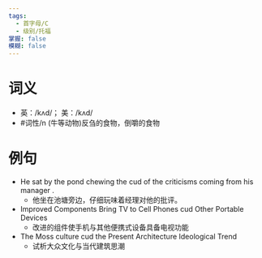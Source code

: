 ```yaml
---
tags:
  - 首字母/C
  - 级别/托福
掌握: false
模糊: false
---
```

# 词义
- 英：/kʌd/； 美：/kʌd/
- #词性/n  (牛等动物)反刍的食物，倒嚼的食物
# 例句
- He sat by the pond chewing the cud of the criticisms coming from his manager .
	- 他坐在池塘旁边，仔细玩味着经理对他的批评。
- Improved Components Bring TV to Cell Phones cud Other Portable Devices
	- 改进的组件使手机与其他便携式设备具备电视功能
- The Moss culture cud the Present Architecture Ideological Trend
	- 试析大众文化与当代建筑思潮
